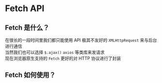 # Fetch API

## Fetch 是什么？
在很长的一段时间里我们都只能使用 API 极其不友好的 `XMLHttpRequest` 来与后台进行通信  
当然我们也可以选择 `$.ajax()` `axios` 等类库来发请求  
现在浏览器原生支持的 `Fetch` 更好的对 HTTP 协议进行了封装

## Fetch 如何使用？
